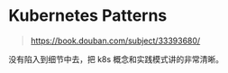 # Kubernetes Patterns

> https://book.douban.com/subject/33393680/



没有陷入到细节中去，把 k8s 概念和实践模式讲的非常清晰。

